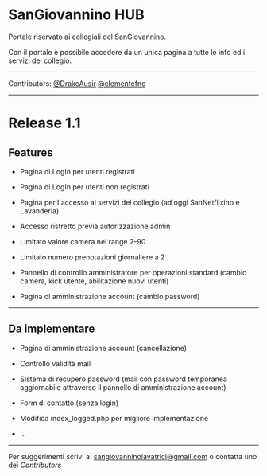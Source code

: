 # SanGiovannino HUB

Portale riservato ai collegiali del SanGiovannino.

Con il portale è possibile accedere da un unica pagina a tutte le info ed i servizi del collegio.

---

Contributors: [@DrakeAusir](https://github.com/DrakeAusir) [@clementefnc](https://github.com/clementefnc)

---

# Release 1.1

## Features

+ Pagina di LogIn per utenti registrati

+ Pagina di LogIn per utenti non registrati

+ Pagina per l'accesso ai servizi del collegio (ad oggi SanNetflixino e Lavanderia)

+ Accesso ristretto previa autorizzazione admin

+ Limitato valore camera nel range 2-90

+ Limitato numero prenotazioni giornaliere a 2 

+ Pannello di controllo amministratore per operazioni standard (cambio camera, kick utente, abilitazione nuovi utenti)

+ Pagina di amministrazione account (cambio password)

---

## Da implementare

+ Pagina di amministrazione account (cancellazione)

+ Controllo validità mail

+ Sistema di recupero password (mail con password temporanea aggiornabile attraverso il pannello di amministrazione account)

+ Form di contatto (senza login)

+ Modifica index_logged.php per migliore implementazione

+ ...

---

Per suggerimenti scrivi a: [sangiovanninolavatrici@gmail.com](mailto:sangiovanninolavatrici@gmail.com) o contatta uno dei *Contributors*